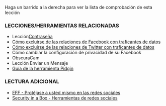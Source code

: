 [Title]: # (¿Y ahora qué?)
[Difficulty]: # (Principiante)
[Order]: # (10)

Haga un barrido a la derecha para ver la lista de comprobación de esta lección

### LECCIONES/HERRAMIENTAS RELACIONADAS

*   Lección[Contraseña](umbrella://lesson/passwords)
*   [Cómo excluirse de las relaciones de Facebook con traficantes de datos](umbrella://lesson/facebook)
*   [Cómo excluirse de las relaciones de Twitter con traficantes de datos](umbrella://lesson/facebook)
*   Cómo cambiar la configuración de privacidad de su Facebook
*   ObscuraCam
*   Lección Enviar un Mensaje
*   [Guía de la herramienta Pidgin](umbrella://lesson/pidgin)

### LECTURA ADICIONAL

*   [EFF - Protéjase a usted mismo en las redes sociales](https://ssd.eff.org/en/module/protecting-yourself-social-networks)
*   [Security in a Box - Herramientas de redes sociales](https://securityinabox.org/social_networking_tools)